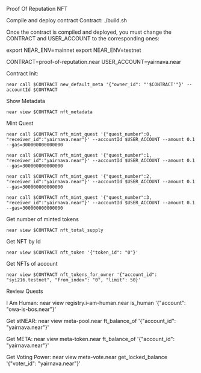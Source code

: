 Proof Of Reputation NFT

Compile and deploy contract Contract:
    ./build.sh

Once the contract is compiled and deployed, you must change the CONTRACT and USER_ACCOUNT to the corresponding ones:

export NEAR_ENV=mainnet
export NEAR_ENV=testnet

CONTRACT=proof-of-reputation.near
USER_ACCOUNT=yairnava.near

Contract Init:

    near call $CONTRACT new_default_meta '{"owner_id": "'$CONTRACT'"}' --accountId $CONTRACT

Show Metadata

    near view $CONTRACT nft_metadata

Mint Quest

    near call $CONTRACT nft_mint_quest '{"quest_number":0, "receiver_id":"yairnava.near"}' --accountId $USER_ACCOUNT --amount 0.1  --gas=300000000000000

    near call $CONTRACT nft_mint_quest '{"quest_number":1, "receiver_id":"yairnava.near"}' --accountId $USER_ACCOUNT --amount 0.1  --gas=300000000000000

    near call $CONTRACT nft_mint_quest '{"quest_number":2, "receiver_id":"yairnava.near"}' --accountId $USER_ACCOUNT --amount 0.1  --gas=300000000000000

    near call $CONTRACT nft_mint_quest '{"quest_number":3, "receiver_id":"yairnava.near"}' --accountId $USER_ACCOUNT --amount 0.1  --gas=300000000000000

Get number of minted tokens

    near view $CONTRACT nft_total_supply

Get NFT by Id

    near view $CONTRACT nft_token '{"token_id": "0"}'

Get NFTs of account

    near view $CONTRACT nft_tokens_for_owner '{"account_id": "syi216.testnet", "from_index": "0", "limit": 50}' 

Review Quests

I Am Human:
    near view registry.i-am-human.near is_human '{"account": "owa-is-bos.near"}'

Get stNEAR:
    near view meta-pool.near ft_balance_of '{"account_id": "yairnava.near"}'

Get META:
    near view meta-token.near ft_balance_of '{"account_id": "yairnava.near"}'

Get Voting Power:
    near view meta-vote.near get_locked_balance '{"voter_id": "yairnava.near"}'
